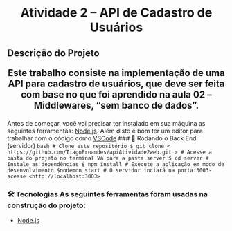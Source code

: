 # <h1 align="center"> Atividade 2 – API de Cadastro de Usuários </h1>  

## Descrição do Projeto <p align="center"> Este trabalho consiste na implementação de uma API para cadastro de usuários, que deve  ser feita com base no que foi aprendido na aula 02 – Middlewares, “sem banco de dados”.    
</p>  
  

Antes de começar, você vai precisar ter instalado em sua máquina as seguintes ferramentas:  [Node.js](https://nodejs.org/en/). Além disto é bom ter um editor para trabalhar com o código como [VSCode](https://code.visualstudio.com/) ### 🎲 Rodando o Back End (servidor) ```bash # Clone este repositório $ git clone < https://github.com/TiagoErnandes/apiAtividade2web.git > # Acesse a pasta do projeto no terminal Vá para a pasta server $ cd server # Instale as dependências $ npm install # Execute a aplicação em modo de desenvolvimento $nodemon start # O servidor inciará na porta:3003- acesse <http://localhost:3003> ```  

  

  

  

### 🛠 Tecnologias As seguintes ferramentas foram usadas na construção do projeto:  

  

- [Node.js](https://nodejs.org/en/) 

 